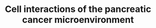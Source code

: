 ---
annotations:
- id: CL:0000889
  parent: native cell
  type: Cell Type Ontology
  value: myeloid suppressor cell
- id: CL:0000624
  parent: native cell
  type: Cell Type Ontology
  value: CD4-positive, alpha-beta T cell
- id: CL:0000625
  parent: native cell
  type: Cell Type Ontology
  value: CD8-positive, alpha-beta T cell
- id: PW:0000626
  parent: disease pathway
  type: Pathway Ontology
  value: pancreatic cancer pathway
- id: DOID:1793
  parent: disease of cellular proliferation
  type: Disease Ontology
  value: pancreatic cancer
- id: CL:0000815
  parent: native cell
  type: Cell Type Ontology
  value: regulatory T cell
- id: CL:0000235
  parent: native cell
  type: Cell Type Ontology
  value: macrophage
- id: CL:0002410
  parent: animal cell
  type: Cell Type Ontology
  value: pancreatic stellate cell
- id: CL:0000451
  parent: native cell
  type: Cell Type Ontology
  value: dendritic cell
authors:
- IsabelWassink
- Mkutmon
- Eweitz
citedin: ''
communities:
- PancCanNet
description: The molecular interactions of different cells in the pancreatic cancer
  tumor microenvironment (TME). Pancreatic cancer cells have developed various ways
  of evading and manipulating the immune system, and the TME plays an essential role
  in this. Various molecular interactions are involved in the interactions between
  cells in the TME.
last-edited: 2024-03-16
ndex: null
organisms:
- Homo sapiens
redirect_from:
- /index.php/Pathway:WP5284
- /instance/WP5284
- /instance/WP5284_r129247
revision: r129247
schema-jsonld:
- '@context': https://schema.org/
  '@id': https://wikipathways.github.io/pathways/WP5284.html
  '@type': Dataset
  creator:
    '@type': Organization
    name: WikiPathways
  description: The molecular interactions of different cells in the pancreatic cancer
    tumor microenvironment (TME). Pancreatic cancer cells have developed various ways
    of evading and manipulating the immune system, and the TME plays an essential
    role in this. Various molecular interactions are involved in the interactions
    between cells in the TME.
  keywords:
  - BAG3
  - CCL2
  - CCL5
  - CCR2
  - CCR5
  - CD80
  - CD86
  - CSF1
  - CSF1R
  - CSF2
  - CSF2RA
  - CTLA4
  - CXCL10
  - CXCL12
  - CXCR3
  - CXCR4
  - FAS
  - FASLG
  - HLA-DRA
  - HLA-DRB1
  - IFITM2
  - KDR
  - LAG3
  - NRP1
  - TGFB1
  - TRA
  - TRB
  - VEGFA
  license: CC0
  name: Cell interactions of the pancreatic cancer microenvironment
seo: CreativeWork
title: Cell interactions of the pancreatic cancer microenvironment
wpid: WP5284
---